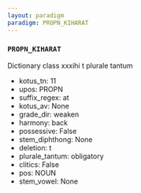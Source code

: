 ```yaml
---
layout: paradigm
paradigm: PROPN_KIHARAT
---
```

### ` PROPN_KIHARAT `

Dictionary class xxxihi t plurale tantum
* kotus_tn: 11
* upos: PROPN
* suffix_regex: at
* kotus_av: None
* grade_dir: weaken
* harmony: back
* possessive: False
* stem_diphthong: None
* deletion: t
* plurale_tantum: obligatory
* clitics: False
* pos: NOUN
* stem_vowel: None

